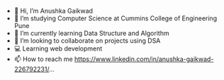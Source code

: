 - 👋 Hi, I’m Anushka Gaikwad
- 👀 I’m studying  Computer Science at Cummins College of Engineering Pune
- 🌱 I’m currently learning Data Structure and Algorithm
- 💞️ I’m looking to collaborate on projects using DSA
- 💻 Learning web development
- 📫 How to reach me https://www.linkedin.com/in/anushka-gaikwad-226792231/...

<!---
anushkag1203/anushkag1203 is a ✨ special ✨ repository because its `README.md` (this file) appears on your GitHub profile.
You can click the Preview link to take a look at your changes.
--->
